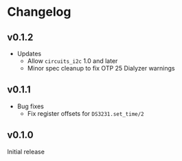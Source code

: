 # Changelog

## v0.1.2

* Updates
  * Allow `circuits_i2c` 1.0 and later
  * Minor spec cleanup to fix OTP 25 Dialyzer warnings

## v0.1.1

* Bug fixes
  * Fix register offsets for `DS3231.set_time/2`

## v0.1.0

Initial release
